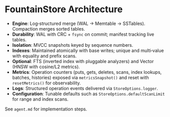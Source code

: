 
# FountainStore Architecture

- **Engine**: Log‑structured merge (WAL → Memtable → SSTables). Compaction merges sorted tables.
- **Durability**: WAL with CRC + `fsync` on commit; manifest tracking live tables.
- **Isolation**: MVCC snapshots keyed by sequence numbers.
- **Indexes**: Maintained atomically with base writes; unique and multi‑value with equality and prefix scans.
- **Optional**: FTS (inverted index with pluggable analyzers) and Vector (HNSW with cosine/L2 metrics).
- **Metrics**: Operation counters (puts, gets, deletes, scans, index lookups, batches, histories) exposed via `metricsSnapshot()` and reset with `resetMetrics()` for observability.
- **Logs**: Structured operation events delivered via `StoreOptions.logger`.
- **Configuration**: Tunable defaults such as `StoreOptions.defaultScanLimit` for range and index scans.

See `agent.md` for implementation steps.
